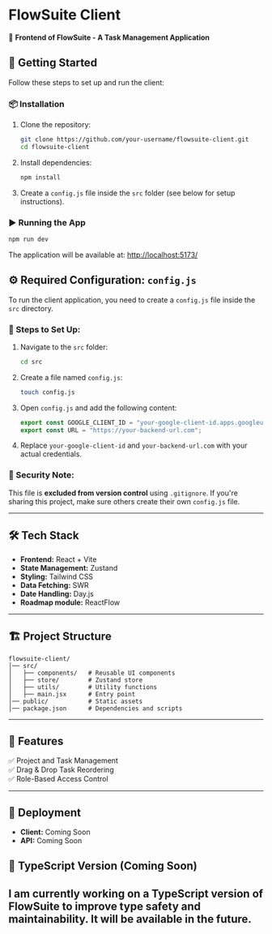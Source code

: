 # FlowSuite Client

📌 **Frontend of FlowSuite - A Task Management Application**

## 🚀 Getting Started

Follow these steps to set up and run the client:

### 📦 Installation

1. Clone the repository:
   ```sh
   git clone https://github.com/your-username/flowsuite-client.git
   cd flowsuite-client
   ```
2. Install dependencies:
   ```sh
   npm install
   ```
3. Create a `config.js` file inside the `src` folder (see below for setup instructions).

### ▶️ Running the App

```sh
npm run dev
```

The application will be available at: [http://localhost:5173/](http://localhost:5173/)

## ⚙️ Required Configuration: `config.js`

To run the client application, you need to create a `config.js` file inside the `src` directory.

### 📄 Steps to Set Up:
1. Navigate to the `src` folder:
   ```sh
   cd src
   ```
2. Create a file named `config.js`:
   ```sh
   touch config.js
   ```
3. Open `config.js` and add the following content:
   ```js
   export const GOOGLE_CLIENT_ID = "your-google-client-id.apps.googleusercontent.com";
   export const URL = "https://your-backend-url.com";
   ```
4. Replace `your-google-client-id` and `your-backend-url.com` with your actual credentials.

### 🔐 Security Note:
This file is **excluded from version control** using `.gitignore`. If you're sharing this project, make sure others create their own `config.js` file.

---

## 🛠 Tech Stack

- **Frontend:** React + Vite  
- **State Management:** Zustand  
- **Styling:** Tailwind CSS  
- **Data Fetching:** SWR  
- **Date Handling:** Day.js  
- **Roadmap module:** ReactFlow  

---

## 🏗 Project Structure

```
flowsuite-client/
│── src/
│   ├── components/   # Reusable UI components
│   ├── store/        # Zustand store
│   ├── utils/        # Utility functions
│   ├── main.jsx      # Entry point
│── public/           # Static assets
│── package.json      # Dependencies and scripts
```

---

## 📝 Features

✅ Project and Task Management  
✅ Drag & Drop Task Reordering  
✅ Role-Based Access Control  

---

## 🔗 Deployment

- **Client:** Coming Soon  
- **API:** Coming Soon  

## 🚀 TypeScript Version (Coming Soon)

I am currently working on a **TypeScript version** of FlowSuite to improve type safety and maintainability. It will be available in the future.
---
